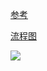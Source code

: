 [参考](https://blog.csdn.net/zhoufanyang_china/article/details/54601311)

[流程图](https://www.processon.com/view/link/5c9dd37ce4b034408de60456)

<img src="https://www.processon.com/view/link/5c9dd37ce4b034408de60456" />


